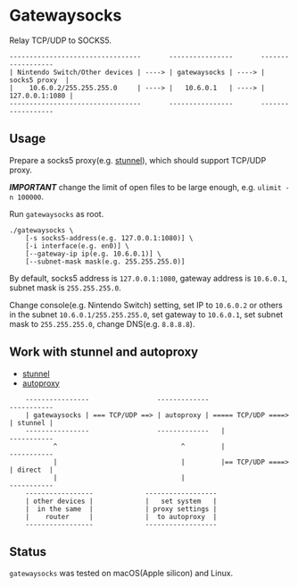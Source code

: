 Gatewaysocks
============

Relay TCP/UDP to SOCKS5.

    ---------------------------------       ----------------       ------------------
    | Nintendo Switch/Other devices | ----> | gatewaysocks | ----> |  socks5 proxy  |
    |    10.6.0.2/255.255.255.0     | ----> |   10.6.0.1   | ----> | 127.0.0.1:1080 |
    ---------------------------------       ----------------       ------------------

Usage
-----

Prepare a socks5 proxy(e.g. [stunnel](https://github.com/airtrack/stunnel)), which should support TCP/UDP proxy.

***IMPORTANT*** change the limit of open files to be large enough, e.g. `ulimit -n 100000`.

Run `gatewaysocks` as root.

    ./gatewaysocks \
        [-s socks5-address(e.g. 127.0.0.1:1080)] \
        [-i interface(e.g. en0)] \
        [--gateway-ip ip(e.g. 10.6.0.1)] \
        [--subnet-mask mask(e.g. 255.255.255.0)]

By default, socks5 address is `127.0.0.1:1080`, gateway address is `10.6.0.1`, subnet mask is `255.255.255.0`.

Change console(e.g. Nintendo Switch) setting, set IP to `10.6.0.2` or others in the subnet `10.6.0.1/255.255.255.0`, set gateway to `10.6.0.1`, set subnet mask to `255.255.255.0`, change DNS(e.g. `8.8.8.8`).

Work with stunnel and autoproxy
----------------------------------

* [stunnel](https://github.com/airtrack/stunnel)
* [autoproxy](https://github.com/airtrack/autoproxy)

```
    ----------------                 -------------                     -----------
    | gatewaysocks | === TCP/UDP ==> | autoproxy | ===== TCP/UDP ====> | stunnel |
    ----------------                 -------------   |                 -----------
           ^                               ^         |                 -----------
           |                               |         |== TCP/UDP ====> | direct  |
           |                               |                           -----------
    -----------------             ------------------
    | other devices |             |   set system   |
    |  in the same  |             | proxy settings |
    |    router     |             |  to autoproxy  |
    -----------------             ------------------
```

Status
------
`gatewaysocks` was tested on macOS(Apple silicon) and Linux.
